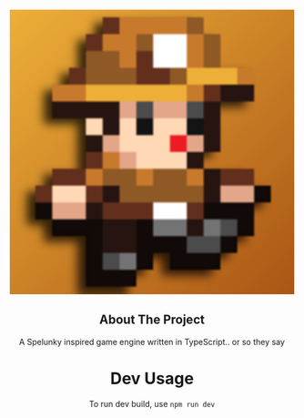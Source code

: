 <a id="readme-top"></a>

<br />
<div align="center">
  <a href="https://github.com/JoeyGrimsic/fissuraFortuna/">
    <img src="spelunker.png" alt="spelunker" >
  </a>

## About The Project

A Spelunky inspired game engine written in TypeScript.. or so they say

# Dev Usage

To run dev build, use 
```npm run dev```
